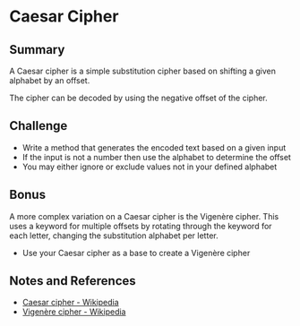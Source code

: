 # Caesar Cipher

## Summary

A Caesar cipher is a simple substitution cipher based on shifting a given alphabet by an offset.

The cipher can be decoded by using the negative offset of the cipher.

## Challenge

- Write a method that generates the encoded text based on a given input
- If the input is not a number then use the alphabet to determine the offset
- You may either ignore or exclude values not in your defined alphabet

## Bonus

A more complex variation on a Caesar cipher is the Vigenère cipher. This uses a keyword for multiple
offsets by rotating through the keyword for each letter, changing the substitution alphabet per letter.

- Use your Caesar cipher as a base to create a Vigenère cipher

## Notes and References

- [Caesar cipher - Wikipedia](https://en.wikipedia.org/wiki/Caesar_cipher)
- [Vigenère cipher - Wikipedia](https://en.wikipedia.org/wiki/Vigen%C3%A8re_cipher)

